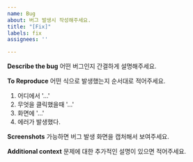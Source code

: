 ```yaml
---
name: Bug
about: 버그 발생시 작성해주세요.
title: "[Fix]"
labels: fix
assignees: ''

---
```


**Describe the bug**
어떤 버그인지 간결하게 설명해주세요.

**To Reproduce**
어떤 식으로 발생했는지 순서대로 적어주세요.
   1. 어디에서  '...'
   2. 무엇을 클릭했을때 '...'
   3. 화면에 '...'
   4. 에러가 발생했다.

**Screenshots**
가능하면 버그 발생 화면을 캡처해서 보여주세요.

**Additional context**
문제에 대한 추가적인 설명이 있으면 적어주세요.
